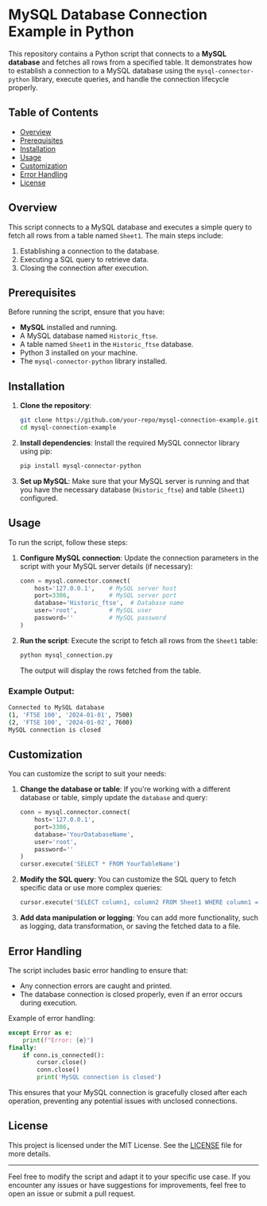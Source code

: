 # MySQL Database Connection Example in Python

This repository contains a Python script that connects to a **MySQL database** and fetches all rows from a specified table. It demonstrates how to establish a connection to a MySQL database using the `mysql-connector-python` library, execute queries, and handle the connection lifecycle properly.

## Table of Contents
- [Overview](#overview)
- [Prerequisites](#prerequisites)
- [Installation](#installation)
- [Usage](#usage)
- [Customization](#customization)
- [Error Handling](#error-handling)
- [License](#license)

## Overview

This script connects to a MySQL database and executes a simple query to fetch all rows from a table named `Sheet1`. The main steps include:
1. Establishing a connection to the database.
2. Executing a SQL query to retrieve data.
3. Closing the connection after execution.

## Prerequisites

Before running the script, ensure that you have:
- **MySQL** installed and running.
- A MySQL database named `Historic_ftse`.
- A table named `Sheet1` in the `Historic_ftse` database.
- Python 3 installed on your machine.
- The `mysql-connector-python` library installed.

## Installation

1. **Clone the repository**:
   ```bash
   git clone https://github.com/your-repo/mysql-connection-example.git
   cd mysql-connection-example
   ```

2. **Install dependencies**:
   Install the required MySQL connector library using pip:
   ```bash
   pip install mysql-connector-python
   ```

3. **Set up MySQL**:
   Make sure that your MySQL server is running and that you have the necessary database (`Historic_ftse`) and table (`Sheet1`) configured.

## Usage

To run the script, follow these steps:

1. **Configure MySQL connection**:
   Update the connection parameters in the script with your MySQL server details (if necessary):
   ```python
   conn = mysql.connector.connect(
       host='127.0.0.1',    # MySQL server host
       port=3306,           # MySQL server port
       database='Historic_ftse',  # Database name
       user='root',         # MySQL user
       password=''          # MySQL password
   )
   ```

2. **Run the script**:
   Execute the script to fetch all rows from the `Sheet1` table:
   ```bash
   python mysql_connection.py
   ```

   The output will display the rows fetched from the table.

### Example Output:
```bash
Connected to MySQL database
(1, 'FTSE 100', '2024-01-01', 7500)
(2, 'FTSE 100', '2024-01-02', 7600)
MySQL connection is closed
```

## Customization

You can customize the script to suit your needs:

1. **Change the database or table**:
   If you're working with a different database or table, simply update the `database` and query:
   ```python
   conn = mysql.connector.connect(
       host='127.0.0.1',
       port=3306,
       database='YourDatabaseName',
       user='root',
       password=''
   )
   cursor.execute('SELECT * FROM YourTableName')
   ```

2. **Modify the SQL query**:
   You can customize the SQL query to fetch specific data or use more complex queries:
   ```python
   cursor.execute('SELECT column1, column2 FROM Sheet1 WHERE column1 = "value"')
   ```

3. **Add data manipulation or logging**:
   You can add more functionality, such as logging, data transformation, or saving the fetched data to a file.

## Error Handling

The script includes basic error handling to ensure that:
- Any connection errors are caught and printed.
- The database connection is closed properly, even if an error occurs during execution.

Example of error handling:
```python
except Error as e:
    print(f"Error: {e}")
finally:
    if conn.is_connected():
        cursor.close()
        conn.close()
        print('MySQL connection is closed')
```

This ensures that your MySQL connection is gracefully closed after each operation, preventing any potential issues with unclosed connections.

## License

This project is licensed under the MIT License. See the [LICENSE](./LICENSE) file for more details.

---

Feel free to modify the script and adapt it to your specific use case. If you encounter any issues or have suggestions for improvements, feel free to open an issue or submit a pull request.
